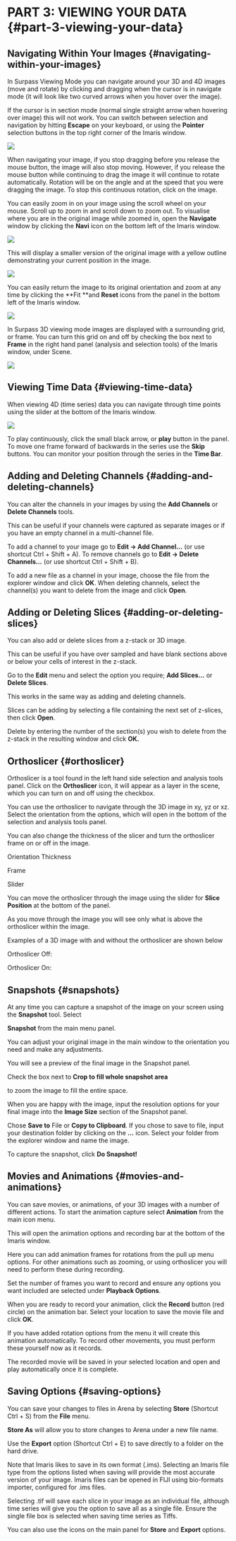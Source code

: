 # PART 3: VIEWING YOUR DATA {#part-3-viewing-your-data}

## Navigating Within Your Images {#navigating-within-your-images}

In Surpass Viewing Mode you can navigate around your 3D and 4D images \(move and rotate\) by clicking and dragging when the cursor is in navigate mode \(it will look like two curved arrows when you hover over the image\).

If the cursor is in section mode \(normal single straight arrow when hovering over image\) this will not work. You can switch between selection and navigation by hitting **Escape** on your keyboard, or using the **Pointer** selection buttons in the top right corner of the Imaris window.

![](/assets/part_3/navigation_switch_cursor_type.jpg)

When navigating your image, if you stop dragging before you release the mouse button, the image will also stop moving. However, if you release the mouse button while continuing to drag the image it will continue to rotate automatically. Rotation will be on the angle and at the speed that you were dragging the image. To stop this continuous rotation, click on the image.

You can easily zoom in on your image using the scroll wheel on your mouse. Scroll up to zoom in and scroll down to zoom out. To visualise where you are in the original image while zoomed in, open the **Navigate** window by clicking the **Navi** icon on the bottom left of the Imaris window.

![](/assets/part_3/navigation_toolbar_icon.jpg)

This will display a smaller version of the original image with a yellow outline demonstrating your current position in the image.

![](/assets/part_3/navigation_subvolume_view.jpg)

You can easily return the image to its original orientation and zoom at any time by clicking the **Fit **and **Reset** icons from the panel in the bottom left of the Imaris window.

![](/assets/part_3/navigation_toolbar_fit_reset.jpg)

In Surpass 3D viewing mode images are displayed with a surrounding grid, or frame. You can turn this grid on and off by checking the box next to **Frame** in the right hand panel \(analysis and selection tools\) of the Imaris window, under Scene.

![](/assets/part_3/navigation_frame_grid.jpg)

## Viewing Time Data {#viewing-time-data}

When viewing 4D \(time series\) data you can navigate through time points using the slider at the bottom of the Imaris window.

![](/assets/part_3/time_series_slider.jpg)

To play continuously, click the small black arrow, or **play** button in the panel. To move one frame forward of backwards in the series use the **Skip** buttons. You can monitor your position through the series in the **Time Bar**.



## Adding and Deleting Channels {#adding-and-deleting-channels}

You can alter the channels in your images by using the **Add Channels** or **Delete Channels** tools.

This can be useful if your channels were captured as separate images or if you have an empty channel in a multi-channel file.

To add a channel to your image go to **Edit -&gt; Add Channel…** \(or use shortcut Ctrl + Shift + A\). To remove channels go to **Edit -&gt; Delete Channels…** \(or use shortcut Ctrl + Shift + B\).

To add a new file as a channel in your image, choose the file from the explorer window and click **OK**. When deleting channels, select the channel\(s\) you want to delete from the image and click **Open**.

## Adding or Deleting Slices {#adding-or-deleting-slices}

You can also add or delete slices from a z-stack or 3D image.

This can be useful if you have over sampled and have blank sections above or below your cells of interest in the z-stack.

Go to the **Edit** menu and select the option you require; **Add Slices…** or **Delete Slices**.

This works in the same way as adding and deleting channels.

Slices can be adding by selecting a file containing the next set of z-slices, then click **Open**.

Delete by entering the number of the section\(s\) you wish to delete from the z-stack in the resulting window and click **OK.**

## Orthoslicer {#orthoslicer}

Orthoslicer is a tool found in the left hand side selection and analysis tools panel. Click on the **Orthoslicer** icon, it will appear as a layer in the scene, which you can turn on and off using the checkbox.

You can use the orthoslicer to navigate through the 3D image in xy, yz or xz. Select the orientation from the options, which will open in the bottom of the selection and analysis tools panel.

You can also change the thickness of the slicer and turn the orthoslicer frame on or off in the image.

Orientation Thickness

Frame

Slider

You can move the orthoslicer through the image using the slider for **Slice Position** at the bottom of the panel.

As you move through the image you will see only what is above the orthoslicer within the image.

Examples of a 3D image with and without the orthoslicer are shown below

Orthoslicer Off:

Orthoslicer On:

## Snapshots {#snapshots}

At any time you can capture a snapshot of the image on your screen using the **Snapshot** tool. Select

**Snapshot** from the main menu panel.

You can adjust your original image in the main window to the orientation you need and make any adjustments.

You will see a preview of the final image in the Snapshot panel.

Check the box next to **Crop to fill whole snapshot area**

to zoom the image to fill the entire space.

When you are happy with the image, input the resolution options for your final image into the **Image Size** section of the Snapshot panel.

Chose **Save to** File or **Copy to Clipboard**. If you chose to save to file, input your destination folder by clicking on the **…** icon. Select your folder from the explorer window and name the image.

To capture the snapshot, click **Do Snapshot!**

## Movies and Animations {#movies-and-animations}

You can save movies, or animations, of your 3D images with a number of different actions. To start the animation capture select **Animation** from the main icon menu.

This will open the animation options and recording bar at the bottom of the Imaris window.

Here you can add animation frames for rotations from the pull up menu options. For other animations such as zooming, or using orthoslicer you will need to perform these during recording.

Set the number of frames you want to record and ensure any options you want included are selected under **Playback Options**.

When you are ready to record your animation, click the **Record** button \(red circle\) on the animation bar. Select your location to save the movie file and click **OK**.

If you have added rotation options from the menu it will create this animation automatically. To record other movements, you must perform these yourself now as it records.

The recorded movie will be saved in your selected location and open and play automatically once it is complete.

## Saving Options {#saving-options}

You can save your changes to files in Arena by selecting **Store** \(Shortcut Ctrl + S\) from the **File** menu.

**Store As** will allow you to store changes to Arena under a new file name.

Use the **Export** option \(Shortcut Ctrl + E\) to save directly to a folder on the hard drive.

Note that Imaris likes to save in its own format \(.ims\). Selecting an Imaris file type from the options listed when saving will provide the most accurate version of your image. Imaris files can be opened in FIJI using bio-formats importer, configured for .ims files.

Selecting .tif will save each slice in your image as an individual file, although time series will give you the option to save all as a single file. Ensure the single file box is selected when saving time series as Tiffs.

You can also use the icons on the main panel for **Store** and **Export** options.

